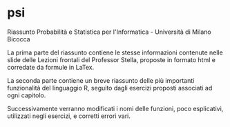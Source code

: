 # psi
Riassunto Probabilità e Statistica per l'Informatica - Università di Milano Bicocca

La prima parte del riassunto contiene le stesse informazioni contenute nelle slide delle Lezioni frontali del Professor Stella,
proposte in formato html e corredate da formule in LaTex.

La seconda parte contiene un breve riassunto delle più importanti funzionalità del linguaggio R, seguito dagli esercizi
proposti associati ad ogni capitolo.

Successivamente verranno modificati i nomi delle funzioni, poco esplicativi, utilizzati negli esercizi, e corretti errori vari.
